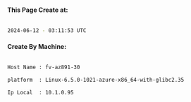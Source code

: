 
   
#### This Page Create at:

```bash

2024-06-12 - 03:11:53 UTC

```

#### Create By Machine:

```bash

Host Name : fv-az891-30

platform  : Linux-6.5.0-1021-azure-x86_64-with-glibc2.35

Ip Local  : 10.1.0.95

```

